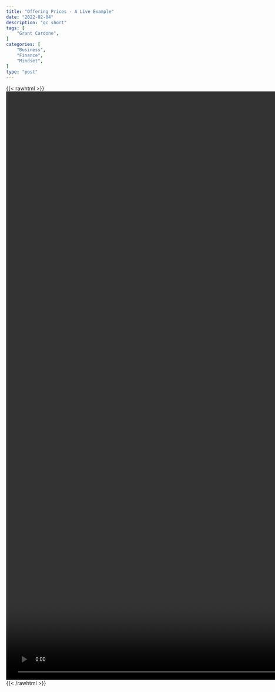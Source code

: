 ```yaml
---
title: "Offering Prices - A Live Example"
date: "2022-02-04"
description: "gc short"
tags: [
    "Grant Cardone",
]
categories: [
    "Business",
    "Finance",
    "Mindset",
]
type: "post"
---
```

{{< rawhtml >}}
    <video style="height:40vh;width:auto" overflow="hidden" controls>
        <source src="https://clips.dev00ps.com/Grant%20Cardone/Mystery%20shopping%20my%20clients%20business%20LIVE%20shorts.mp4" type="video/mp4"> 
    </video>
{{< /rawhtml >}}